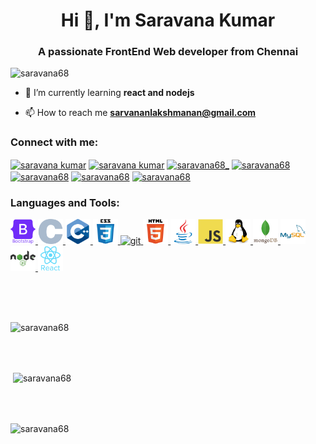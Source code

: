 <h1 align="center">Hi 👋, I'm Saravana Kumar</h1>
<h3 align="center">A passionate FrontEnd Web developer from Chennai</h3>

<p align="left"> <img src="https://komarev.com/ghpvc/?username=saravana68&label=Profile%20views&color=0e75b6&style=flat" alt="saravana68" /> </p>

- 🌱 I’m currently learning **react and nodejs**

- 📫 How to reach me **sarvananlakshmanan@gmail.com**

<h3 align="left">Connect with me:</h3>
<p align="left">
<a href="https://linkedin.com/in/saravana kumar" target="blank"><img align="center" src="https://cdn.jsdelivr.net/npm/simple-icons@3.0.1/icons/linkedin.svg" alt="saravana kumar" height="30" width="40" /></a>
<a href="https://fb.com/saravana kumar" target="blank"><img align="center" src="https://cdn.jsdelivr.net/npm/simple-icons@3.0.1/icons/facebook.svg" alt="saravana kumar" height="30" width="40" /></a>
<a href="https://instagram.com/saravana68_" target="blank"><img align="center" src="https://cdn.jsdelivr.net/npm/simple-icons@3.0.1/icons/instagram.svg" alt="saravana68_" height="30" width="40" /></a>
<a href="https://www.codechef.com/users/saravana68" target="blank"><img align="center" src="https://cdn.jsdelivr.net/npm/simple-icons@3.1.0/icons/codechef.svg" alt="saravana68" height="30" width="40" /></a>
<a href="https://codeforces.com/profile/saravana68" target="blank"><img align="center" src="https://cdn.jsdelivr.net/npm/simple-icons@3.0.1/icons/codeforces.svg" alt="saravana68" height="30" width="40" /></a>
<a href="https://www.leetcode.com/saravana68" target="blank"><img align="center" src="https://cdn.jsdelivr.net/npm/simple-icons@3.0.1/icons/leetcode.svg" alt="saravana68" height="30" width="40" /></a>
<a href="https://auth.geeksforgeeks.org/user/saravana68" target="blank"><img align="center" src="https://cdn.jsdelivr.net/npm/simple-icons@3.0.1/icons/geeksforgeeks.svg" alt="saravana68" height="30" width="40" /></a>
</p>

<h3 align="left">Languages and Tools:</h3>
<p align="left"> <a href="https://getbootstrap.com" target="_blank"> <img src="https://raw.githubusercontent.com/devicons/devicon/master/icons/bootstrap/bootstrap-plain-wordmark.svg" alt="bootstrap" width="40" height="40"/> </a> <a href="https://www.cprogramming.com/" target="_blank"> <img src="https://raw.githubusercontent.com/devicons/devicon/master/icons/c/c-original.svg" alt="c" width="40" height="40"/> </a> <a href="https://www.w3schools.com/cpp/" target="_blank"> <img src="https://raw.githubusercontent.com/devicons/devicon/master/icons/cplusplus/cplusplus-original.svg" alt="cplusplus" width="40" height="40"/> </a> <a href="https://www.w3schools.com/css/" target="_blank"> <img src="https://raw.githubusercontent.com/devicons/devicon/master/icons/css3/css3-original-wordmark.svg" alt="css3" width="40" height="40"/> </a> <a href="https://git-scm.com/" target="_blank"> <img src="https://www.vectorlogo.zone/logos/git-scm/git-scm-icon.svg" alt="git" width="40" height="40"/> </a> <a href="https://www.w3.org/html/" target="_blank"> <img src="https://raw.githubusercontent.com/devicons/devicon/master/icons/html5/html5-original-wordmark.svg" alt="html5" width="40" height="40"/> </a> <a href="https://www.java.com" target="_blank"> <img src="https://raw.githubusercontent.com/devicons/devicon/master/icons/java/java-original.svg" alt="java" width="40" height="40"/> </a> <a href="https://developer.mozilla.org/en-US/docs/Web/JavaScript" target="_blank"> <img src="https://raw.githubusercontent.com/devicons/devicon/master/icons/javascript/javascript-original.svg" alt="javascript" width="40" height="40"/> </a> <a href="https://www.linux.org/" target="_blank"> <img src="https://raw.githubusercontent.com/devicons/devicon/master/icons/linux/linux-original.svg" alt="linux" width="40" height="40"/> </a> <a href="https://www.mongodb.com/" target="_blank"> <img src="https://raw.githubusercontent.com/devicons/devicon/master/icons/mongodb/mongodb-original-wordmark.svg" alt="mongodb" width="40" height="40"/> </a> <a href="https://www.mysql.com/" target="_blank"> <img src="https://raw.githubusercontent.com/devicons/devicon/master/icons/mysql/mysql-original-wordmark.svg" alt="mysql" width="40" height="40"/> </a> <a href="https://nodejs.org" target="_blank"> <img src="https://raw.githubusercontent.com/devicons/devicon/master/icons/nodejs/nodejs-original-wordmark.svg" alt="nodejs" width="40" height="40"/> </a> <a href="https://reactjs.org/" target="_blank"> <img src="https://raw.githubusercontent.com/devicons/devicon/master/icons/react/react-original-wordmark.svg" alt="react" width="40" height="40"/> </a> </p>
</br>
</br>
</br>
<p><img align="left" src="https://github-readme-stats.vercel.app/api/top-langs?username=saravana68&show_icons=true&locale=en&layout=compact" alt="saravana68" /></br></p>
</br>
</br>
<p>&nbsp;<img align="center" src="https://github-readme-stats.vercel.app/api?username=saravana68&show_icons=true&locale=en" alt="saravana68" /></p>
</br>
</br>

<p><img align="center" src="https://github-readme-streak-stats.herokuapp.com/?user=saravana68&" alt="saravana68" /></p>
